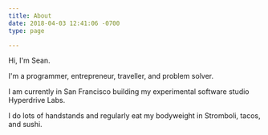 ```yaml
---
title: About
date: 2018-04-03 12:41:06 -0700
type: page

---
```

Hi, I'm Sean.

I'm a programmer, entrepreneur, traveller, and problem solver.

I am currently in San Francisco building my experimental software studio Hyperdrive Labs.

I do lots of handstands and regularly eat my bodyweight in Stromboli, tacos, and sushi.